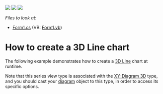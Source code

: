 <!-- default badges list -->
![](https://img.shields.io/endpoint?url=https://codecentral.devexpress.com/api/v1/VersionRange/128573079/14.1.3%2B)
[![](https://img.shields.io/badge/Open_in_DevExpress_Support_Center-FF7200?style=flat-square&logo=DevExpress&logoColor=white)](https://supportcenter.devexpress.com/ticket/details/E1026)
[![](https://img.shields.io/badge/📖_How_to_use_DevExpress_Examples-e9f6fc?style=flat-square)](https://docs.devexpress.com/GeneralInformation/403183)
<!-- default badges end -->
<!-- default file list -->
*Files to look at*:

* [Form1.cs](./CS/Series_3DLineChart/Form1.cs) (VB: [Form1.vb](./VB/Series_3DLineChart/Form1.vb))
<!-- default file list end -->
# How to create a 3D Line chart


<p>The following example demonstrates how to create a <a href="http://devexpress.com/Help/Content.aspx?help=XtraCharts&document=CustomDocument2964.htm">3D Line</a> chart at runtime.</p><p>Note that this series view type is associated with the <a href="http://devexpress.com/Help/Content.aspx?help=XtraCharts&document=CustomDocument5909.htm">XY-Diagram 3D</a> type, and you should cast your <a href="http://devexpress.com/Help/Content.aspx?help=XtraCharts&document=CustomDocument6017.htm">diagram</a> object to this type, in order to access its specific options.</p>

<br/>


